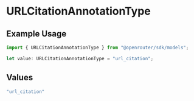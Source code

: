 # URLCitationAnnotationType

## Example Usage

```typescript
import { URLCitationAnnotationType } from "@openrouter/sdk/models";

let value: URLCitationAnnotationType = "url_citation";
```

## Values

```typescript
"url_citation"
```